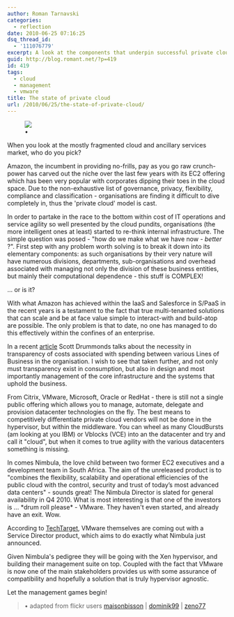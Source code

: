 ```yaml
---
author: Roman Tarnavski
categories:
  - reflection
date: 2010-06-25 07:16:25
dsq_thread_id:
  - '111076779'
excerpt: A look at the components that underpin successful private cloud delivery.
guid: http://blog.romant.net/?p=419
id: 419
tags:
  - cloud
  - management
  - vmware
title: The state of private cloud
url: /2010/06/25/the-state-of-private-cloud/
---
```


<figure>
  <img src="/images/2010/06/cloud-complexity.jpg">
  <figcaption>•</figcaption>
</figure>

When you look at the mostly fragmented cloud and ancillary services market, who do you pick?

Amazon, the incumbent in providing no-frills, pay as you go raw crunch-power has carved out the niche over the last few years with its EC2 offering which has been very popular with corporates dipping their toes in the cloud space. Due to the non-exhaustive list of governance, privacy, flexibility, compliance and classification - organisations are finding it difficult to dive completely in, thus the 'private cloud' model is cast.

In order to partake in the race to the bottom within cost of IT operations and service agility so well presented by the cloud pundits, organisations (the more intelligent ones at least) started to re-think internal infrastructure. The simple question was posed - "how do we make what we have now - _better_ ?". First step with any problem worth solving is to break it down into its elementary components: as such organisations by their very nature will have numerous divisions, departments, sub-organisations and overhead associated with managing not only the division of these business entities, but mainly their computational dependence - this stuff is COMPLEX!

… or is it?

With what Amazon has achieved within the IaaS and Salesforce in S/PaaS in the recent years is a testament to the fact that true multi-tenanted solutions that can scale and be at face value simple to interact-with and build-atop are possible. The only problem is that to date, no one has managed to do this effectively within the confines of an enterprise.

In a recent <a href="http://vpivot.com/2010/06/24/private-clouds-people-consolidation-and-chargeback/" target="_blank">article</a> Scott Drummonds talks about the necessity in transparency of costs associated with spending between various Lines of Business in the organisation. I wish to see that taken further, and not only must transparency exist in consumption, but also in design and most importantly management of the core infrastructure and the systems that uphold the business.

From Citrix, VMware, Microsoft, Oracle or RedHat - there is still not a single public offering which allows you to manage, automate, delegate and provision datacenter technologies on the fly. The best means to competitively differentiate private cloud vendors will not be done in the hypervisor, but within the middleware. You can wheel as many CloudBursts (am looking at you IBM) or Vblocks (VCE) into an the datacenter and try and call it "cloud", but when it comes to true agility with the various datacenters something is missing.

In comes Nimbula, the love child between two former EC2 executives and a development team in South Africa. The aim of the unreleased product is to "combines the flexibility, scalability and operational efficiencies of the public cloud with the control, security and trust of today’s most advanced data centers" - sounds great! The Nimbula Director is slated for general availability in Q4 2010. What is most interesting is that one of the investors is … \*drum roll please\* - VMware. They haven't even started, and already have an exit. Wow.

According to <a href="http://searchcloudcomputing.techtarget.com/news/article/0,289142,sid201_gci1513441,00.html" target="_blank">TechTarget</a>, VMware themselves are coming out with a Service Director product, which aims to do exactly what Nimbula just announced.

<p style="direction: ltr;">
  Given Nimbula's pedigree they will be going with the Xen hypervisor, and building their management suite on top. Coupled with the fact that VMware is now one of the main stakeholders provides us with some assurance of compatibility and hopefully a solution that is truly hypervisor agnostic.
</p>

<p style="direction: ltr;">
  Let the management games begin!
</p>

> • adapted from flickr users [maisonbisson](http://www.flickr.com/photos/maisonbisson) | [dominik99](http://www.flickr.com/photos/dominik99) | [zeno77](http://www.flickr.com/photos/zeno77)